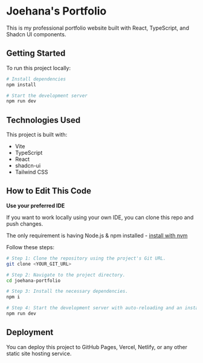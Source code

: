 # Joehana's Portfolio

This is my professional portfolio website built with React, TypeScript, and Shadcn UI components.

## Getting Started

To run this project locally:

```bash
# Install dependencies
npm install

# Start the development server
npm run dev
```

## Technologies Used

This project is built with:

- Vite
- TypeScript
- React
- shadcn-ui
- Tailwind CSS

## How to Edit This Code

**Use your preferred IDE**

If you want to work locally using your own IDE, you can clone this repo and push changes.

The only requirement is having Node.js & npm installed - [install with nvm](https://github.com/nvm-sh/nvm#installing-and-updating)

Follow these steps:

```sh
# Step 1: Clone the repository using the project's Git URL.
git clone <YOUR_GIT_URL>

# Step 2: Navigate to the project directory.
cd joehana-portfolio

# Step 3: Install the necessary dependencies.
npm i

# Step 4: Start the development server with auto-reloading and an instant preview.
npm run dev
```

## Deployment

You can deploy this project to GitHub Pages, Vercel, Netlify, or any other static site hosting service.
